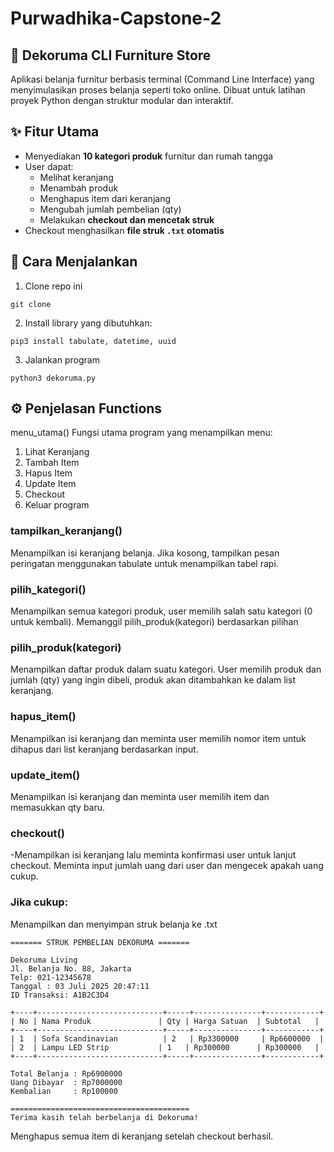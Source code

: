 # Purwadhika-Capstone-2

## 🛒 Dekoruma CLI Furniture Store
Aplikasi belanja furnitur berbasis terminal (Command Line Interface) yang menyimulasikan proses belanja seperti toko online. Dibuat untuk latihan proyek Python dengan struktur modular dan interaktif.

## ✨ Fitur Utama

- Menyediakan **10 kategori produk** furnitur dan rumah tangga
- User dapat:
  - Melihat keranjang
  - Menambah produk
  - Menghapus item dari keranjang
  - Mengubah jumlah pembelian (qty)
  - Melakukan **checkout dan mencetak struk**
- Checkout menghasilkan **file struk `.txt` otomatis**

## 🚀 Cara Menjalankan

1. Clone repo ini
```
git clone
```
2. Install library yang dibutuhkan:
```
pip3 install tabulate, datetime, uuid
```
3. Jalankan program
```
python3 dekoruma.py
```

## ⚙️ Penjelasan Functions
menu_utama()
Fungsi utama program yang menampilkan menu:
1. Lihat Keranjang
2. Tambah Item
3. Hapus Item
4. Update Item
5. Checkout
6. Keluar program

### tampilkan_keranjang()
Menampilkan isi keranjang belanja. Jika kosong, tampilkan pesan peringatan menggunakan tabulate untuk menampilkan tabel rapi.

### pilih_kategori()
Menampilkan semua kategori produk, user memilih salah satu kategori (0 untuk kembali).
Memanggil pilih_produk(kategori) berdasarkan pilihan

### pilih_produk(kategori)
Menampilkan daftar produk dalam suatu kategori. User memilih produk dan jumlah (qty) yang ingin dibeli, produk akan ditambahkan ke dalam list keranjang.

### hapus_item()
Menampilkan isi keranjang dan meminta user memilih nomor item untuk dihapus dari list keranjang berdasarkan input.

### update_item()
Menampilkan isi keranjang dan meminta user memilih item dan memasukkan qty baru.

### checkout()

-Menampilkan isi keranjang lalu meminta konfirmasi user untuk lanjut checkout. Meminta input jumlah uang dari user dan mengecek apakah uang cukup.

### Jika cukup:

Menampilkan dan menyimpan struk belanja ke .txt
```
======= STRUK PEMBELIAN DEKORUMA =======

Dekoruma Living
Jl. Belanja No. 88, Jakarta
Telp: 021-12345678
Tanggal : 03 Juli 2025 20:47:11
ID Transaksi: A1B2C3D4

+----+----------------------------+-----+---------------+------------+
| No | Nama Produk               | Qty | Harga Satuan  | Subtotal   |
+----+----------------------------+-----+---------------+------------+
| 1  | Sofa Scandinavian          | 2   | Rp3300000     | Rp6600000  |
| 2  | Lampu LED Strip           | 1   | Rp300000      | Rp300000   |
+----+----------------------------+-----+---------------+------------+

Total Belanja : Rp6900000
Uang Dibayar  : Rp7000000
Kembalian     : Rp100000

========================================
Terima kasih telah berbelanja di Dekoruma!
```

Menghapus semua item di keranjang setelah checkout berhasil.
